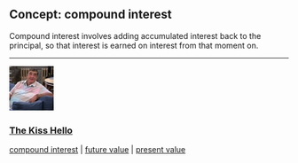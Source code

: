 ## Concept: compound interest

Compound interest involves adding accumulated interest back to the principal, so that interest is earned on interest from that moment on.

<hr>
<div class="clip-listing">
<img src="media/icons/kiss_hello.jpg" alt="The Kiss Hello icon">

### [The Kiss Hello](../clip/61/)

[compound interest](/concept/compound-interest/) | [future value](/concept/future-value/) | [present value](/concept/present-value/)
</div>

